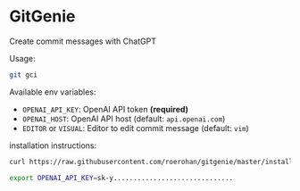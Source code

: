 # GitGenie
Create commit messages with ChatGPT

Usage:
    
```bash
git gci 
```

Available env variables:

- `OPENAI_API_KEY`: OpenAI API token **(required)**
- `OPENAI_HOST`: OpenAI API host (default: `api.openai.com`)
- `EDITOR` or `VISUAL`: Editor to edit commit message (default: `vim`)

installation instructions:

```bash
curl https://raw.githubusercontent.com/roerohan/gitgenie/master/install.sh | bash

export OPENAI_API_KEY=sk-y..............................
```